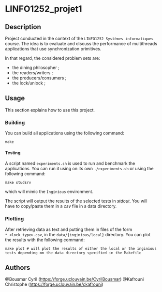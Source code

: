 # LINFO1252_projet1

## Description

Project conducted in the context of the `LINFO1252 Systèmes informatiques` course.
The idea is to evaluate and discuss the performance of multithreads applications that use synchronization primitives.

In that regard, the considered problem sets are:

- the dining philosopher ;
- the readers/writers ;
- the producers/consumers ;
- the lock/unlock ;

## Usage

This section explains how to use this project.

### Building

You can build all applications using the following command:

```shell
make
```

#### Testing

A script named `experiments.sh` is used to run and benchmark the applications. You can run it using on its own `./experiments.sh` or using the following command:

```shell
make studsrv
```

which will mimic the `Inginious` environment.

The script will output the results of the selected tests in *stdout*. You will have to copy/paste them in a *csv* file in a data directory.

### Plotting

After retrieving data as text and putting them in files of the form `*_<lock_type>.csv`, in the `data/{inginious/local}` directory. You can plot the results with the following command:

```shell
make plot # will plot the results of either the local or the inginious tests depending on the data directory specified in the Makefile
```

## Authors

@Bousmar Cyril (<https://forge.uclouvain.be/CyrilBousmar>)
@Kafrouni Christophe (<https://forge.uclouvain.be/ckafrouni>)
